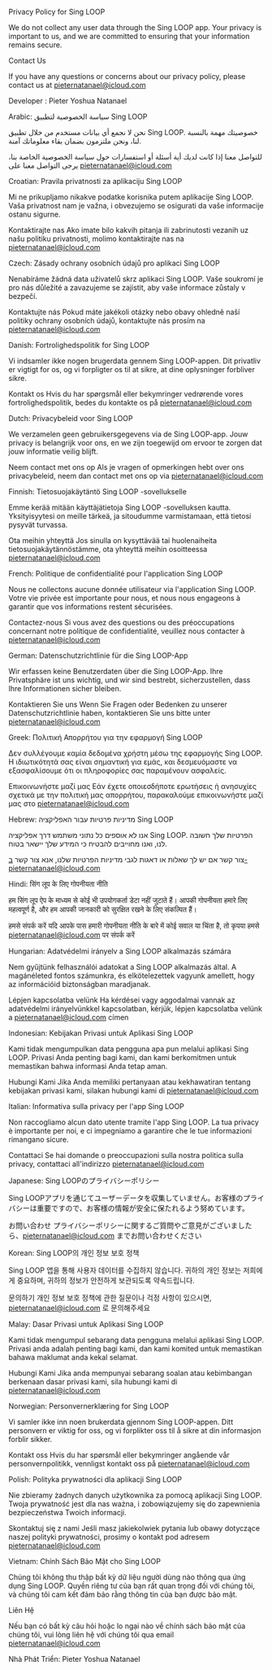 Privacy Policy for Sing LOOP


We do not collect any user data through the Sing LOOP app. Your privacy is important to us, and we are committed to ensuring that your information remains secure.

Contact Us

If you have any questions or concerns about our privacy policy, please contact  us at pieternatanael@icloud.com

Developer : Pieter Yoshua Natanael


Arabic:
سياسة الخصوصية لتطبيق Sing LOOP

نحن لا نجمع أي بيانات مستخدم من خلال تطبيق Sing LOOP. خصوصيتك مهمة بالنسبة لنا، ونحن ملتزمون بضمان بقاء معلوماتك آمنة.

للتواصل معنا
إذا كانت لديك أية أسئلة أو استفسارات حول سياسة الخصوصية الخاصة بنا، يرجى التواصل معنا على pieternatanael@icloud.com

Croatian:
Pravila privatnosti za aplikaciju Sing LOOP

Mi ne prikupljamo nikakve podatke korisnika putem aplikacije Sing LOOP. Vaša privatnost nam je važna, i obvezujemo se osigurati da vaše informacije ostanu sigurne.

Kontaktirajte nas
Ako imate bilo kakvih pitanja ili zabrinutosti vezanih uz našu politiku privatnosti, molimo kontaktirajte nas na pieternatanael@icloud.com

Czech:
Zásady ochrany osobních údajů pro aplikaci Sing LOOP

Nenabíráme žádná data uživatelů skrz aplikaci Sing LOOP. Vaše soukromí je pro nás důležité a zavazujeme se zajistit, aby vaše informace zůstaly v bezpečí.

Kontaktujte nás
Pokud máte jakékoli otázky nebo obavy ohledně naší politiky ochrany osobních údajů, kontaktujte nás prosím na pieternatanael@icloud.com

Danish:
Fortrolighedspolitik for Sing LOOP

Vi indsamler ikke nogen brugerdata gennem Sing LOOP-appen. Dit privatliv er vigtigt for os, og vi forpligter os til at sikre, at dine oplysninger forbliver sikre.

Kontakt os
Hvis du har spørgsmål eller bekymringer vedrørende vores fortrolighedspolitik, bedes du kontakte os på pieternatanael@icloud.com

Dutch:
Privacybeleid voor Sing LOOP

We verzamelen geen gebruikersgegevens via de Sing LOOP-app. Jouw privacy is belangrijk voor ons, en we zijn toegewijd om ervoor te zorgen dat jouw informatie veilig blijft.

Neem contact met ons op
Als je vragen of opmerkingen hebt over ons privacybeleid, neem dan contact met ons op via pieternatanael@icloud.com

Finnish:
Tietosuojakäytäntö Sing LOOP -sovellukselle

Emme kerää mitään käyttäjätietoja Sing LOOP -sovelluksen kautta. Yksityisyytesi on meille tärkeä, ja sitoudumme varmistamaan, että tietosi pysyvät turvassa.

Ota meihin yhteyttä
Jos sinulla on kysyttävää tai huolenaiheita tietosuojakäytännöstämme, ota yhteyttä meihin osoitteessa pieternatanael@icloud.com

French:
Politique de confidentialité pour l'application Sing LOOP

Nous ne collectons aucune donnée utilisateur via l'application Sing LOOP. Votre vie privée est importante pour nous, et nous nous engageons à garantir que vos informations restent sécurisées.

Contactez-nous
Si vous avez des questions ou des préoccupations concernant notre politique de confidentialité, veuillez nous contacter à pieternatanael@icloud.com

German:
Datenschutzrichtlinie für die Sing LOOP-App

Wir erfassen keine Benutzerdaten über die Sing LOOP-App. Ihre Privatsphäre ist uns wichtig, und wir sind bestrebt, sicherzustellen, dass Ihre Informationen sicher bleiben.

Kontaktieren Sie uns
Wenn Sie Fragen oder Bedenken zu unserer Datenschutzrichtlinie haben, kontaktieren Sie uns bitte unter pieternatanael@icloud.com

Greek:
Πολιτική Απορρήτου για την εφαρμογή Sing LOOP

Δεν συλλέγουμε καμία δεδομένα χρήστη μέσω της εφαρμογής Sing LOOP. Η ιδιωτικότητά σας είναι σημαντική για εμάς, και δεσμευόμαστε να εξασφαλίσουμε ότι οι πληροφορίες σας παραμένουν ασφαλείς.

Επικοινωνήστε μαζί μας
Εάν έχετε οποιεσδήποτε ερωτήσεις ή ανησυχίες σχετικά με την πολιτική μας απορρήτου, παρακαλούμε επικοινωνήστε μαζί μας στο pieternatanael@icloud.com

Hebrew:
מדיניות פרטיות עבור האפליקציה Sing LOOP

אנו לא אוספים כל נתוני משתמש דרך אפליקציה Sing LOOP. הפרטיות שלך חשובה לנו, ואנו מחוייבים להבטיח כי המידע שלך יישאר בטוח.

צור קשר
אם יש לך שאלות או דאגות לגבי מדיניות הפרטיות שלנו, אנא צור קשר ב-pieternatanael@icloud.com

Hindi:
सिंग लूप के लिए गोपनीयता नीति

हम सिंग लूप ऐप के माध्यम से कोई भी उपयोगकर्ता डेटा नहीं जुटाते हैं। आपकी गोपनीयता हमारे लिए महत्वपूर्ण है, और हम आपकी जानकारी को सुरक्षित रखने के लिए संकल्पित हैं।

हमसे संपर्क करें
यदि आपके पास हमारी गोपनीयता नीति के बारे में कोई सवाल या चिंता है, तो कृपया हमसे pieternatanael@icloud.com पर संपर्क करें

Hungarian:
Adatvédelmi irányelv a Sing LOOP alkalmazás számára

Nem gyűjtünk felhasználói adatokat a Sing LOOP alkalmazás által. A magánéleted fontos számunkra, és elkötelezettek vagyunk amellett, hogy az információid biztonságban maradjanak.

Lépjen kapcsolatba velünk
Ha kérdései vagy aggodalmai vannak az adatvédelmi irányelvünkkel kapcsolatban, kérjük, lépjen kapcsolatba velünk a pieternatanael@icloud.com címen

Indonesian:
Kebijakan Privasi untuk Aplikasi Sing LOOP

Kami tidak mengumpulkan data pengguna apa pun melalui aplikasi Sing LOOP. Privasi Anda penting bagi kami, dan kami berkomitmen untuk memastikan bahwa informasi Anda tetap aman.

Hubungi Kami
Jika Anda memiliki pertanyaan atau kekhawatiran tentang kebijakan privasi kami, silakan hubungi kami di pieternatanael@icloud.com

Italian:
Informativa sulla privacy per l'app Sing LOOP

Non raccogliamo alcun dato utente tramite l'app Sing LOOP. La tua privacy è importante per noi, e ci impegniamo a garantire che le tue informazioni rimangano sicure.

Contattaci
Se hai domande o preoccupazioni sulla nostra politica sulla privacy, contattaci all'indirizzo pieternatanael@icloud.com

Japanese:
Sing LOOPのプライバシーポリシー

Sing LOOPアプリを通じてユーザーデータを収集していません。お客様のプライバシーは重要ですので、お客様の情報が安全に保たれるよう努めています。

お問い合わせ
プライバシーポリシーに関するご質問やご意見がございましたら、pieternatanael@icloud.com までお問い合わせください

Korean:
Sing LOOP의 개인 정보 보호 정책

Sing LOOP 앱을 통해 사용자 데이터를 수집하지 않습니다. 귀하의 개인 정보는 저희에게 중요하며, 귀하의 정보가 안전하게 보관되도록 약속드립니다.

문의하기
개인 정보 보호 정책에 관한 질문이나 걱정 사항이 있으시면, pieternatanael@icloud.com 로 문의해주세요

Malay:
Dasar Privasi untuk Aplikasi Sing LOOP

Kami tidak mengumpul sebarang data pengguna melalui aplikasi Sing LOOP. Privasi anda adalah penting bagi kami, dan kami komited untuk memastikan bahawa maklumat anda kekal selamat.

Hubungi Kami
Jika anda mempunyai sebarang soalan atau kebimbangan berkenaan dasar privasi kami, sila hubungi kami di pieternatanael@icloud.com

Norwegian:
Personvernerklæring for Sing LOOP

Vi samler ikke inn noen brukerdata gjennom Sing LOOP-appen. Ditt personvern er viktig for oss, og vi forplikter oss til å sikre at din informasjon forblir sikker.

Kontakt oss
Hvis du har spørsmål eller bekymringer angående vår personvernpolitikk, vennligst kontakt oss på pieternatanael@icloud.com

Polish:
Polityka prywatności dla aplikacji Sing LOOP

Nie zbieramy żadnych danych użytkownika za pomocą aplikacji Sing LOOP. Twoja prywatność jest dla nas ważna, i zobowiązujemy się do zapewnienia bezpieczeństwa Twoich informacji.

Skontaktuj się z nami
Jeśli masz jakiekolwiek pytania lub obawy dotyczące naszej polityki prywatności, prosimy o kontakt pod adresem pieternatanael@icloud.com



Vietnam:
Chính Sách Bảo Mật cho Sing LOOP

Chúng tôi không thu thập bất kỳ dữ liệu người dùng nào thông qua ứng dụng Sing LOOP. Quyền riêng tư của bạn rất quan trọng đối với chúng tôi, và chúng tôi cam kết đảm bảo rằng thông tin của bạn được bảo mật.

Liên Hệ

Nếu bạn có bất kỳ câu hỏi hoặc lo ngại nào về chính sách bảo mật của chúng tôi, vui lòng liên hệ với chúng tôi qua email pieternatanael@icloud.com

Nhà Phát Triển: Pieter Yoshua Natanael
